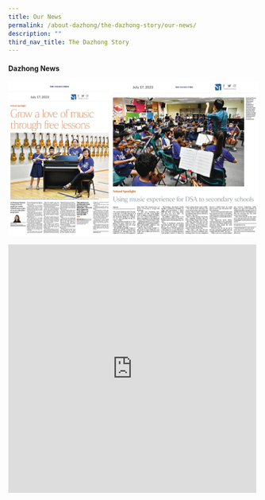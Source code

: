 ```yaml
---
title: Our News
permalink: /about-dazhong/the-dazhong-story/our-news/
description: ""
third_nav_title: The Dazhong Story
---
```

#### Dazhong News

![](/images/dazhongstraitstimes01.jpg)

<iframe allow="autoplay; clipboard-write; encrypted-media; picture-in-picture; web-share" allowfullscreen="true" frameborder="0" scrolling="no" style="border:none;overflow:hidden" height="500" width="500" src="https://www.facebook.com/plugins/post.php?href=https%3A%2F%2Fwww.facebook.com%2FTheStraitsTimes%2Fposts%2Fpfbid0pQDunNKDLgfEXfMcKXkT49UFsN4us3QuJL8HJGFR5FJvvZzXPMioNzjZgZeE2Qc2l&amp;show_text=true&amp;width=500"></iframe>